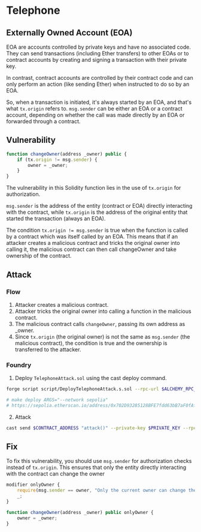 # Telephone

## Externally Owned Account (EOA)

EOA are accounts controlled by private keys and have no associated code. They can send transactions (including Ether transfers) to other EOAs or to contract accounts by creating and signing a transaction with their private key.

In contrast, contract accounts are controlled by their contract code and can only perform an action (like sending Ether) when instructed to do so by an EOA.

So, when a transaction is initiated, it's always started by an EOA, and that's what `tx.origin` refers to. `msg.sender` can be either an EOA or a contract account, depending on whether the call was made directly by an EOA or forwarded through a contract.

## Vulnerability

```javascript
function changeOwner(address _owner) public {
    if (tx.origin != msg.sender) {
        owner = _owner;
    }
}
````

The vulnerability in this Solidity function lies in the use of `tx.origin` for authorization.

`msg.sender` is the address of the entity (contract or EOA) directly interacting with the contract, while `tx.origin` is the address of the original entity that started the transaction (always an EOA).

The condition `tx.origin != msg.sender` is true when the function is called by a contract which was itself called by an EOA. This means that if an attacker creates a malicious contract and tricks the original owner into calling it, the malicious contract can then call changeOwner and take ownership of the contract.

## Attack

### Flow
1. Attacker creates a malicious contract.
2. Attacker tricks the original owner into calling a function in the malicious contract.
3. The malicious contract calls `changeOwner`, passing its own address as _owner.
4. Since `tx.origin` (the original owner) is not the same as `msg.sender` (the malicious contract), the condition is true and the ownership is transferred to the attacker.

### Foundry

1. Deploy `TelephoneAttack.sol` using the cast deploy command.

```bash
forge script script/DeployTelephoneAttack.s.sol --rpc-url $ALCHEMY_RPC_URL --private-key $PRIVATE_KEY --broadcast --verify --etherscan-api-key $ETHERSCAN_API_KEY -vvvv --legacy

# make deploy ARGS="--network sepolia"
# https://sepolia.etherscan.io/address/0x702D93285128BFE7fdd63bB7aF0fAfA8121a8D75
```
2. Attack

```bash
cast send $CONTRACT_ADDRESS "attack()" --private-key $PRIVATE_KEY --rpc-url $ALCHEMY_RPC_URL --legacy
```

## Fix

To fix this vulnerability, you should use `msg.sender` for authorization checks instead of `tx.origin`. This ensures that only the entity directly interacting with the contract can change the owner

```javascript
modifier onlyOwner {
    require(msg.sender == owner, "Only the current owner can change the owner");
    _;
}

function changeOwner(address _owner) public onlyOwner {
    owner = _owner;
}
```
